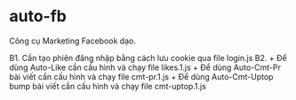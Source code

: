 # auto-fb
Công cụ Marketing Facebook dạo.

B1. Cần tạo phiên đăng nhập bằng cách lưu cookie qua file login.js
B2. + Để dùng Auto-Like cần cấu hình và chạy file likes.1.js
    + Để dùng Auto-Cmt-Pr bài viết cần cấu hình và chạy file cmt-pr.1.js
    + Để dùng Auto-Cmt-Uptop bump bài viết cần cấu hình và chạy file cmt-uptop.1.js